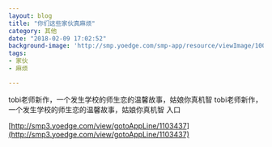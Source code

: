 ```yaml
---
layout: blog
title: "你们这些家伙真麻烦"
category: 其他
date: "2018-02-09 17:02:52"
background-image: 'http://smp.yoedge.com/smp-app/resource/viewImage/1000894appline.png'
tags:
- 家伙
- 麻烦

---
```

tobi老师新作，一个发生学校的师生恋的温馨故事，姑娘你真机智
tobi老师新作，一个发生学校的师生恋的温馨故事，姑娘你真机智
入口

[http://smp3.yoedge.com/view/gotoAppLine/1103437](http://smp3.yoedge.com/view/gotoAppLine/1103437)

        
